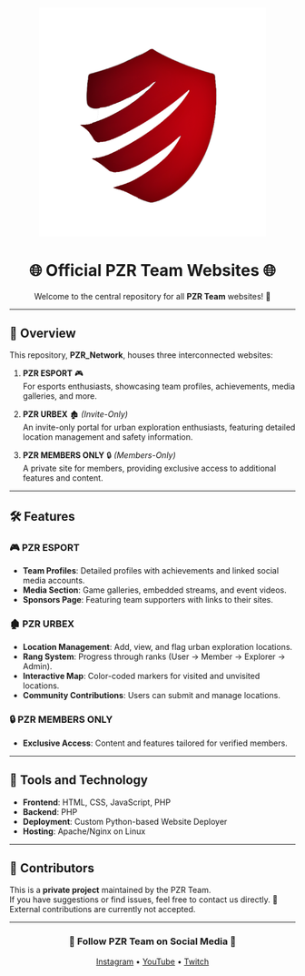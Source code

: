 <div align="center">
  <img src="images/logo/pzr_shield_transparent.png" width="400" alt="PZR Logo">
  <h1>🌐 Official PZR Team Websites 🌐</h1>
  <p>Welcome to the central repository for all <strong>PZR Team</strong> websites! 🚀</p>
</div>

---

## 📂 Overview

This repository, **PZR_Network**, houses three interconnected websites:

1. **PZR ESPORT** 🎮  
   For esports enthusiasts, showcasing team profiles, achievements, media galleries, and more.

2. **PZR URBEX** 🏚️ *(Invite-Only)*  
  An invite-only portal for urban exploration enthusiasts, featuring detailed location management and safety information.

3. **PZR MEMBERS ONLY** 🔒 *(Members-Only)*  
   A private site for members, providing exclusive access to additional features and content.

---

## 🛠️ Features

### 🎮 PZR ESPORT
- **Team Profiles**: Detailed profiles with achievements and linked social media accounts.  
- **Media Section**: Game galleries, embedded streams, and event videos.  
- **Sponsors Page**: Featuring team supporters with links to their sites.  

### 🏚️ PZR URBEX
- **Location Management**: Add, view, and flag urban exploration locations.  
- **Rang System**: Progress through ranks (User → Member → Explorer → Admin).   
- **Interactive Map**: Color-coded markers for visited and unvisited locations.  
- **Community Contributions**: Users can submit and manage locations.

### 🔒 PZR MEMBERS ONLY
- **Exclusive Access**: Content and features tailored for verified members.  

---

## 🔧 Tools and Technology

- **Frontend**: HTML, CSS, JavaScript, PHP
- **Backend**: PHP
- **Deployment**: Custom Python-based Website Deployer
- **Hosting**: Apache/Nginx on Linux

---

## 👥 Contributors

This is a **private project** maintained by the PZR Team.  
If you have suggestions or find issues, feel free to contact us directly. 💖  
External contributions are currently not accepted.

---

<div align="center">
  <h3>🙌 Follow PZR Team on Social Media 🙌</h3>
  <p>
    <a href="https://www.instagram.com/pzrteamofficial" target="_blank">Instagram</a> •
    <a href="https://www.youtube.com/@pzrteamofficial" target="_blank">YouTube</a> •
    <a href="https://www.twitch.tv/pzrteam" target="_blank">Twitch</a>
  </p>
</div>
